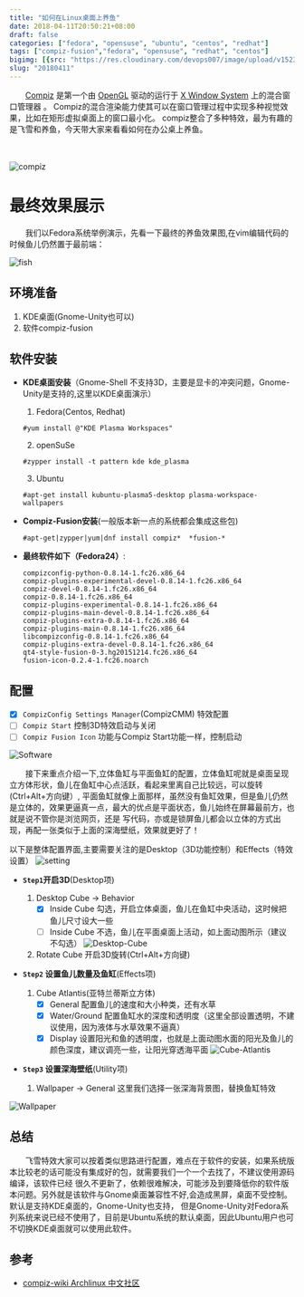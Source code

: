 ```yaml
---
title: "如何在Linux桌面上养鱼"
date: 2018-04-11T20:50:21+08:00
draft: false
categories: ["fedora", "opensuse", "ubuntu", "centos", "redhat"] 
tags: ["compiz-fusion","fedora", "opensuse", "redhat", "centos"]
bigimg: [{src: "https://res.cloudinary.com/devops007/image/upload/v1523547959/basketball.jpg", desc: "苏州微软篮球对抗赛 Apr 10,2018"}]
slug: "20180411"
---
```


&emsp;&emsp;[Compiz](http://wiki.compiz.org/) 是第一个由 [OpenGL](https://zh.wikipedia.org/wiki/OpenGL)
 驱动的运行于 [X Window System](https://zh.wikipedia.org/wiki/X_Window_System) 上的混合窗口管理器 。
 Compiz的混合渲染能力使其可以在窗口管理过程中实现多种视觉效果，比如在矩形虚拟桌面上的窗口最小化。
 compiz整合了多种特效，最为有趣的是飞雪和养鱼，今天带大家来看看如何在办公桌上养鱼。<br>
<br>
<br>

![compiz](https://res.cloudinary.com/devops007/image/upload/v1523446334/cube2.png)

# 最终效果展示
&emsp;&emsp;我们以Fedora系统举例演示，先看一下最终的养鱼效果图,在vim编辑代码的时候鱼儿仍然置于最前端：

![fish](https://res.cloudinary.com/devops007/image/upload/v1523446219/myFish.gif)



## 环境准备
1. KDE桌面(Gnome-Unity也可以)
2. 软件compiz-fusion

## 软件安装
- __KDE桌面安装__（Gnome-Shell 不支持3D，主要是显卡的冲突问题，Gnome-Unity是支持的,这里以KDE桌面演示）
    1. Fedora(Centos, Redhat)
    ```shell
    #yum install @"KDE Plasma Workspaces"
    ```

    2. openSuSe
    ```shell
    #zypper install -t pattern kde kde_plasma
    ```

    3. Ubuntu
    ```shell
    #apt-get install kubuntu-plasma5-desktop plasma-workspace-wallpapers
    ```

- __Compiz-Fusion安装__(一般版本新一点的系统都会集成这些包)
    ```shell
    #apt-get|zypper|yum|dnf install compiz*  *fusion-*
    ```

- __最终软件如下（Fedora24）__:

   ```
   compizconfig-python-0.8.14-1.fc26.x86_64
   compiz-plugins-experimental-devel-0.8.14-1.fc26.x86_64
   compiz-devel-0.8.14-1.fc26.x86_64
   compiz-0.8.14-1.fc26.x86_64
   compiz-plugins-experimental-0.8.14-1.fc26.x86_64
   compiz-plugins-main-devel-0.8.14-1.fc26.x86_64
   compiz-plugins-extra-0.8.14-1.fc26.x86_64
   compiz-plugins-main-0.8.14-1.fc26.x86_64
   libcompizconfig-0.8.14-1.fc26.x86_64
   compiz-plugins-extra-devel-0.8.14-1.fc26.x86_64
   qt4-style-fusion-0-3.hg20151214.fc26.x86_64
   fusion-icon-0.2.4-1.fc26.noarch
   ```

## 配置
- [X] `CompizConfig Settings Manager`(CompizCMM) 特效配置
- [ ] `Compiz Start` 控制3D特效启动与关闭
- [ ] `Compiz Fusion Icon` 功能与Compiz Start功能一样，控制启动

![Software](https://res.cloudinary.com/devops007/image/upload/v1523300794/compiz.png)

&emsp;&emsp;接下来重点介绍一下,立体鱼缸与平面鱼缸的配置，立体鱼缸呢就是桌面呈现立方体形状，鱼儿在鱼缸中心点活跃，看起来里离自己比较远，可以旋转(Ctrl+Alt+方向键）,
平面鱼缸就像上面那样，虽然没有鱼缸效果，但是鱼儿仍然是立体的，效果更逼真一点，最大的优点是平面状态，鱼儿始终在屏幕最前方，也就是说不管你是浏览网页，还是
写代码，亦或是锁屏鱼儿都会以立体的方式出现，再配一张类似于上面的深海壁纸，效果就更好了！

以下是整体配置界面,主要需要关注的是Desktop（3D功能控制）和Effects（特效设置）
![setting](https://res.cloudinary.com/devops007/image/upload/v1523534928/compiz_setting.png)

- __`Step1`开启3D__(Desktop项)
    1. Desktop Cube -> Behavior
        - [X] Inside Cube 勾选，开启立体桌面，鱼儿在鱼缸中央活动，这时候把鱼儿尺寸设大一些
        - [ ] Inside Cube 不选，鱼儿在平面桌面上活动，如上面动图所示（建议不勾选）
        ![Desktop-Cube](https://res.cloudinary.com/devops007/image/upload/v1523535787/Desktop-Cube.png)
    2. Rotate Cube 开启3D旋转(Ctrl+Alt+方向键)

- __`Step2` 设置鱼儿数量及鱼缸__(Effects项)
    1. Cube Atlantis(亚特兰蒂斯立方体)
        - [X] General 配置鱼儿的速度和大小种类，还有水草
        - [X] Water/Ground 配置鱼缸水的深度和透明度（这里全部设置透明，不建议使用，因为液体与水草效果不逼真）
        - [X] Display 设置阳光和鱼的透明度，也就是上面动图水面的阳光及鱼儿的颜色深度，建议调亮一些，让阳光穿透海平面
        ![Cube-Atlantis](https://res.cloudinary.com/devops007/image/upload/v1523535641/Cube-Atlantis.png)

- __`Step3` 设置深海壁纸__(Utility项)
    1. Wallpaper -> General 这里我们选择一张深海背景图，替换鱼缸特效

![Wallpaper](https://res.cloudinary.com/devops007/image/upload/v1523535703/Wallpaper.png)

## 总结
&emsp;&emsp;飞雪特效大家可以按着类似思路进行配置，难点在于软件的安装，如果系统版本比较老的话可能没有集成好的包，就需要我们一个一个去找了，不建议使用源码编译，该软件已经
很久不更新了，依赖很难解决，可能涉及到要降低你的软件版本问题。另外就是该软件与Gnome桌面兼容性不好,会造成黑屏，桌面不受控制。默认是支持KDE桌面的，Gnome-Unity也支持，
但是Gnome-Unity对Fedora系列系统来说已经不使用了，目前是Ubuntu系统的默认桌面，因此Ubuntu用户也可不切换KDE桌面就可以使用此软件。

## 参考

- [compiz-wiki Archlinux 中文社区](https://wiki.archlinux.org/index.php/Compiz_(%E7%AE%80%E4%BD%93%E4%B8%AD%E6%96%87)) <br><br><br>

